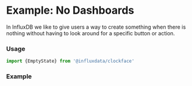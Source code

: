 # Example: No Dashboards

In InfluxDB we like to give users a way to create something when there is nothing without having to look around for a specific button or action.

### Usage
```jsx
import {EmptyState} from '@influxdata/clockface'
```

### Example
<!-- STORY -->


<!-- STORY HIDE START -->

<!-- STORY HIDE END -->

<!-- PROPS -->

